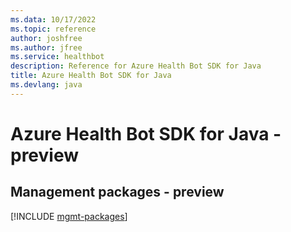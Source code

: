 ```yaml
---
ms.data: 10/17/2022
ms.topic: reference
author: joshfree
ms.author: jfree
ms.service: healthbot
description: Reference for Azure Health Bot SDK for Java
title: Azure Health Bot SDK for Java
ms.devlang: java
---
```

# Azure Health Bot SDK for Java - preview

## Management packages - preview
[!INCLUDE [mgmt-packages](health-bot-mgmt-index.md)]